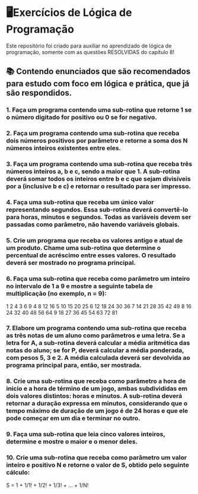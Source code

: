 # 🖥️Exercícios de Lógica de Programação
Este repositório foi criado para auxiliar no aprendizado de lógica de programação, somente com as questões RESOLVIDAS do capítulo 8!

## 📚 Contendo enunciados que são recomendados para estudo com foco em lógica e prática, que já são respondidos.

### 1. Faça um programa contendo uma sub-rotina que retorne 1 se o número digitado for positivo ou 0 se for negativo.

### 2. Faça um programa contendo uma sub-rotina que receba dois números positivos por parâmetro e retorne a soma dos N números inteiros existentes entre eles.

### 3. Faça um programa contendo uma sub-rotina que receba três números inteiros a, b e c, sendo a maior que 1. A sub-rotina deverá somar todos os inteiros entre b e c que sejam divisíveis por a (inclusive b e c) e retornar o resultado para ser impresso.

### 4. Faça uma sub-rotina que receba um único valor representando segundos. Essa sub-rotina deverá convertê-lo para horas, minutos e segundos. Todas as variáveis devem ser passadas como parâmetro, não havendo variáveis globais.

### 5. Crie um programa que receba os valores antigo e atual de um produto. Chame uma sub-rotina que determine o percentual de acréscimo entre esses valores. O resultado deverá ser mostrado no programa principal.

### 6. Faça uma sub-rotina que receba como parâmetro um inteiro no intervalo de 1 a 9 e mostre a seguinte tabela de multiplicação (no exemplo, n = 9):
1
2 4
3 6 9
4 8 12 16
5 10 15 20 25
6 12 18 24 30 36
7 14 21 28 35 42 49
8 16 24 32 40 48 56 64
9 18 27 36 45 54 63 72 81

### 7. Elabore um programa contendo uma sub-rotina que receba as três notas de um aluno como parâmetros e uma letra. Se a letra for A, a sub-rotina deverá calcular a média aritmética das notas do aluno; se for P, deverá calcular a média ponderada, com pesos 5, 3 e 2. A média calculada deverá ser devolvida ao programa principal para, então, ser mostrada.

### 8. Crie uma sub-rotina que receba como parâmetro a hora de início e a hora de término de um jogo, ambas subdivididas em dois valores distintos: horas e minutos. A sub-rotina deverá retornar a duração expressa em minutos, considerando que o tempo máximo de duração de um jogo é de 24 horas e que ele pode começar em um dia e terminar no outro.

### 9. Faça uma sub-rotina que leia cinco valores inteiros, determine e mostre o maior e o menor deles.
 
### 10. Crie uma sub-rotina que receba como parâmetro um valor inteiro e positivo N e retorne o valor de S, obtido pelo seguinte cálculo:
S = 1 + 1/1! + 1/2! + 1/3! + ... + 1/N!


